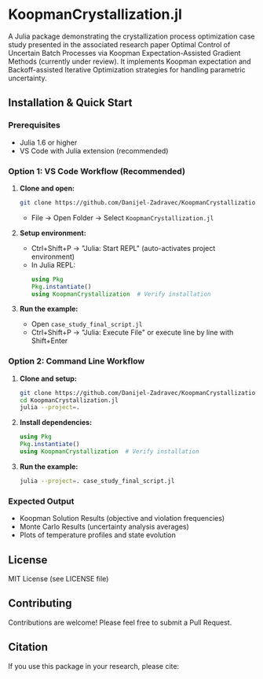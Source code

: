 # KoopmanCrystallization.jl

A Julia package demonstrating the crystallization process optimization case study presented in the associated research paper Optimal Control of Uncertain Batch Processes via Koopman Expectation-Assisted Gradient Methods (currently under review). It implements Koopman expectation and Backoff-assisted Iterative Optimization strategies for handling parametric uncertainty.


## Installation & Quick Start

### Prerequisites
- Julia 1.6 or higher
- VS Code with Julia extension (recommended)

### Option 1: VS Code Workflow (Recommended)

1. **Clone and open:**
   ```bash
   git clone https://github.com/Danijel-Zadravec/KoopmanCrystallization.jl
   ```
   - File → Open Folder → Select `KoopmanCrystallization.jl`

2. **Setup environment:**
   - Ctrl+Shift+P → "Julia: Start REPL" (auto-activates project environment)
   - In Julia REPL:
     ```julia
     using Pkg
     Pkg.instantiate()
     using KoopmanCrystallization  # Verify installation
     ```

3. **Run the example:**
   - Open `case_study_final_script.jl`
   - Ctrl+Shift+P → "Julia: Execute File" or execute line by line with Shift+Enter

### Option 2: Command Line Workflow

1. **Clone and setup:**
   ```bash
   git clone https://github.com/Danijel-Zadravec/KoopmanCrystallization.jl
   cd KoopmanCrystallization.jl
   julia --project=.
   ```

2. **Install dependencies:**
   ```julia
   using Pkg
   Pkg.instantiate()
   using KoopmanCrystallization  # Verify installation
   ```

3. **Run the example:**
   ```bash
   julia --project=. case_study_final_script.jl
   ```

### Expected Output
- Koopman Solution Results (objective and violation frequencies)
- Monte Carlo Results (uncertainty analysis averages)
- Plots of temperature profiles and state evolution


## License

MIT License (see LICENSE file)

## Contributing

Contributions are welcome! Please feel free to submit a Pull Request.

## Citation

If you use this package in your research, please cite:

